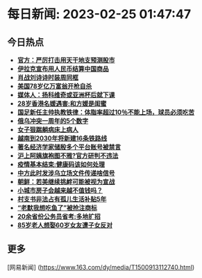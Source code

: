 
# 每日新闻: 2023-02-25 01:47:47
## 今日热点

- **[官方：严厉打击用天干地支预测股市](https://www.163.com/search?keyword=%E5%AE%98%E6%96%B9%EF%BC%9A%E4%B8%A5%E5%8E%89%E6%89%93%E5%87%BB%E7%94%A8%E5%A4%A9%E5%B9%B2%E5%9C%B0%E6%94%AF%E9%A2%84%E6%B5%8B%E8%82%A1%E5%B8%82)**
- **[伊拉克宣布用人民币结算中国商品](https://www.163.com/search?keyword=%E4%BC%8A%E6%8B%89%E5%85%8B%E5%AE%A3%E5%B8%83%E7%94%A8%E4%BA%BA%E6%B0%91%E5%B8%81%E7%BB%93%E7%AE%97%E4%B8%AD%E5%9B%BD%E5%95%86%E5%93%81)**
- **[肖战刘诗诗时装周同框](https://www.163.com/search?keyword=%E8%82%96%E6%88%98%E5%88%98%E8%AF%97%E8%AF%97%E6%97%B6%E8%A3%85%E5%91%A8%E5%90%8C%E6%A1%86)**
- **[美国78岁亿万富翁开枪自杀](https://www.163.com/search?keyword=%E7%BE%8E%E5%9B%BD78%E5%B2%81%E4%BA%BF%E4%B8%87%E5%AF%8C%E7%BF%81%E5%BC%80%E6%9E%AA%E8%87%AA%E6%9D%80)**
- **[媒体人：扬科维奇或亚洲杯后就下课](https://www.163.com/search?keyword=%E5%AA%92%E4%BD%93%E4%BA%BA%EF%BC%9A%E6%89%AC%E7%A7%91%E7%BB%B4%E5%A5%87%E6%88%96%E4%BA%9A%E6%B4%B2%E6%9D%AF%E5%90%8E%E5%B0%B1%E4%B8%8B%E8%AF%BE)**
- **[28岁香港名媛遇害:和方媛是闺蜜](https://www.163.com/search?keyword=28%E5%B2%81%E9%A6%99%E6%B8%AF%E5%90%8D%E5%AA%9B%E9%81%87%E5%AE%B3+%E5%92%8C%E6%96%B9%E5%AA%9B%E6%98%AF%E9%97%BA%E8%9C%9C)**
- **[国足新任主帅执教铁律：体脂率超过10％不能上场，球员必须吃苦](https://www.163.com/search?keyword=%E5%9B%BD%E8%B6%B3%E6%96%B0%E4%BB%BB%E4%B8%BB%E5%B8%85%E6%89%A7%E6%95%99%E9%93%81%E5%BE%8B%EF%BC%9A%E4%BD%93%E8%84%82%E7%8E%87%E8%B6%85%E8%BF%8710%EF%BC%85%E4%B8%8D%E8%83%BD%E4%B8%8A%E5%9C%BA%EF%BC%8C%E7%90%83%E5%91%98%E5%BF%85%E9%A1%BB%E5%90%83%E8%8B%A6)**
- **[俄乌冲突一周年的5个数字](https://www.163.com/search?keyword=%E4%BF%84%E4%B9%8C%E5%86%B2%E7%AA%81%E4%B8%80%E5%91%A8%E5%B9%B4%E7%9A%845%E4%B8%AA%E6%95%B0%E5%AD%97)**
- **[女子狠踹躺病床上病人](https://www.163.com/search?keyword=%E5%A5%B3%E5%AD%90%E7%8B%A0%E8%B8%B9%E8%BA%BA%E7%97%85%E5%BA%8A%E4%B8%8A%E7%97%85%E4%BA%BA)**
- **[越南到2030年将新建16条铁路线](https://www.163.com/search?keyword=%E8%B6%8A%E5%8D%97%E5%88%B02030%E5%B9%B4%E5%B0%86%E6%96%B0%E5%BB%BA16%E6%9D%A1%E9%93%81%E8%B7%AF%E7%BA%BF)**
- **[著名经济学家储殷多个平台账号被禁言](https://www.163.com/search?keyword=%E8%91%97%E5%90%8D%E7%BB%8F%E6%B5%8E%E5%AD%A6%E5%AE%B6%E5%82%A8%E6%AE%B7%E5%A4%9A%E4%B8%AA%E5%B9%B3%E5%8F%B0%E8%B4%A6%E5%8F%B7%E8%A2%AB%E7%A6%81%E8%A8%80)**
- **[沪上阿姨旗袍图不雅?官方研判不违法](https://www.163.com/search?keyword=%E6%B2%AA%E4%B8%8A%E9%98%BF%E5%A7%A8%E6%97%97%E8%A2%8D%E5%9B%BE%E4%B8%8D%E9%9B%85%3F%E5%AE%98%E6%96%B9%E7%A0%94%E5%88%A4%E4%B8%8D%E8%BF%9D%E6%B3%95)**
- **[疫情基本结束:健康码该如何处理](https://www.163.com/search?keyword=%E7%96%AB%E6%83%85%E5%9F%BA%E6%9C%AC%E7%BB%93%E6%9D%9F+%E5%81%A5%E5%BA%B7%E7%A0%81%E8%AF%A5%E5%A6%82%E4%BD%95%E5%A4%84%E7%90%86)**
- **[中方此时发涉乌立场文件传递啥信号](https://www.163.com/search?keyword=%E4%B8%AD%E6%96%B9%E6%AD%A4%E6%97%B6%E5%8F%91%E6%B6%89%E4%B9%8C%E7%AB%8B%E5%9C%BA%E6%96%87%E4%BB%B6%E4%BC%A0%E9%80%92%E5%95%A5%E4%BF%A1%E5%8F%B7)**
- **[朝鲜：若美继续挑衅可能被视为宣战](https://www.163.com/search?keyword=%E6%9C%9D%E9%B2%9C%EF%BC%9A%E8%8B%A5%E7%BE%8E%E7%BB%A7%E7%BB%AD%E6%8C%91%E8%A1%85%E5%8F%AF%E8%83%BD%E8%A2%AB%E8%A7%86%E4%B8%BA%E5%AE%A3%E6%88%98)**
- **[小城市房子会越来越不值钱吗？](https://www.163.com/search?keyword=%E5%B0%8F%E5%9F%8E%E5%B8%82%E6%88%BF%E5%AD%90%E4%BC%9A%E8%B6%8A%E6%9D%A5%E8%B6%8A%E4%B8%8D%E5%80%BC%E9%92%B1%E5%90%97%EF%BC%9F)**
- **[村支书非法占有孤儿生活补贴5年](https://www.163.com/search?keyword=%E6%9D%91%E6%94%AF%E4%B9%A6%E9%9D%9E%E6%B3%95%E5%8D%A0%E6%9C%89%E5%AD%A4%E5%84%BF%E7%94%9F%E6%B4%BB%E8%A1%A5%E8%B4%B45%E5%B9%B4)**
- **[“老默我想吃鱼了”被抢注商标](https://www.163.com/search?keyword=%E2%80%9C%E8%80%81%E9%BB%98%E6%88%91%E6%83%B3%E5%90%83%E9%B1%BC%E4%BA%86%E2%80%9D%E8%A2%AB%E6%8A%A2%E6%B3%A8%E5%95%86%E6%A0%87)**
- **[20余省份公务员省考:多地扩招](https://www.163.com/search?keyword=20%E4%BD%99%E7%9C%81%E4%BB%BD%E5%85%AC%E5%8A%A1%E5%91%98%E7%9C%81%E8%80%83+%E5%A4%9A%E5%9C%B0%E6%89%A9%E6%8B%9B)**
- **[85岁老人想娶60岁女友遭子女反对](https://www.163.com/search?keyword=85%E5%B2%81%E8%80%81%E4%BA%BA%E6%83%B3%E5%A8%B660%E5%B2%81%E5%A5%B3%E5%8F%8B%E9%81%AD%E5%AD%90%E5%A5%B3%E5%8F%8D%E5%AF%B9)**

## 更多
[网易新闻] (https://www.163.com/dy/media/T1500913112740.html)
